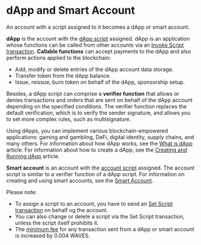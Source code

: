 # dApp and Smart Account

An account with a script assigned to it becomes a dApp or smart account.

**dApp** is the account with the [dApp script](/en/ride/script/script-types/dapp-script) assigned. dApp is an application whose functions can be called from other accounts via an [Invoke Script transaction](/en/blockchain/transaction-type/invoke-script-transaction). **Callable functions** can accept payments to the dApp and also perform actions applied to the blockchain:

* Add, modify or delete entries of the dApp account data storage.
* Transfer token from the dApp balance.
* Issue, reissue, burn token on behalf of the dApp, sponsorship setup.

Besides, a dApp script can comprise a **verifier function** that allows or denies transactions and orders that are sent on behalf of the dApp account depending on the specified conditions. The verifier function replaces the default verification, which is to verify the sender signature, and allows you to set more complex rules, such as multisignature.

Using dApps, you can implement various blockchain-empowered applications: gaming and gambling, DeFi, digital identity, supply chains, and many others. For information about how dApp works, see the [What is dApp](/en/building-apps/smart-contracts/what-is-a-dapp) article. For information about how to create a dApp, see the [Creating and Running dApp](/en/building-apps/smart-contracts/writing-dapp) article.

**Smart account** is an account with the [account script](/en/ride/script/script-types/account-script) assigned. The account script is similar to a verifier function of a dApp script. For information on creating and using smart accounts, see the [Smart Account](/en/building-apps/smart-contracts/what-is-smart-account).

Please note:

* To assign a script to an account, you have to send an [Set Script transaction](/en/blockchain/transaction-type/set-script-transaction) on behalf og the account.
* You can also change or delete a script via the Set Script transaction, unless the script itself prohibits it.
* The [minimum fee](/en/blockchain/transaction/transaction-fee) for any transaction sent from a dApp or smart account is increased by 0.004 WAVES.

